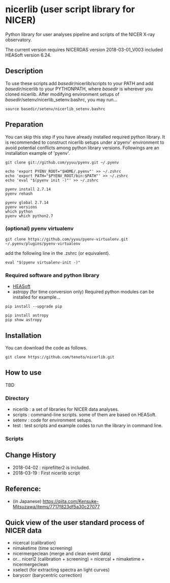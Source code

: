 # nicerlib (user script library for NICER)
Python library for user analyses pipeline and scripts of the NICER X-ray observatory.

The current version requires NICERDAS version 2018-03-01_V003 included HEASoft version 6.24.

## Description

To use these scripts add *basedir*/nicerlib/scripts to your PATH and add *basedir*/nicerlib to your PYTHONPATH, where *basedir* is wherever you cloned nicerlib. After modifying environment setups of *basedir*/setenv/nicerlib_setenv.bashrc, you may run...

```
source basedir/setenv/nicerlib_setenv.bashrc
```


## Preparation 
You can skip this step if you have already installed required python library. It is recommended to construct nicerlib setups under a'pyenv' environment to avoid potential conflicts among python library versions. Followings are an installation example of 'pyenv'.

```
git clone git://github.com/yyuu/pyenv.git ~/.pyenv

echo 'export PYENV_ROOT="$HOME/.pyenv"' >> ~/.zshrc
echo 'export PATH="$PYENV_ROOT/bin:$PATH"' >> ~/.zshrc
echo 'eval "$(pyenv init -)"' >> ~/.zshrc

pyenv install 2.7.14
pyenv rehash
 
pyenv global 2.7.14
pyenv versions 
which python
pyenv which python2.7
```

### (optional) pyenv virtualenv 
```
git clone https://github.com/yyuu/pyenv-virtualenv.git ~/.pyenv/plugins/pyenv-virtualenv
```

add the following line in the .zshrc (or equivalent).
```
eval "$(pyenv virtualenv-init -)"
```

### Required software and python library 
- [HEASoft](https://heasarc.nasa.gov/lheasoft/)
- astropy (for time conversion only)
Required python modules can be installed for example...

```
pip install --upgrade pip

pip install astropy
pip show astropy
```

## Installation
You can download the code as follows. 
```
git clone https://github.com/tenoto/nicerlib.git
```



## How to use
TBD 

### Directory

- nicerlib : a set of libraries for NICER data analyses. 
- scripts : command-line scripts. some of them are based on HEASoft.
- setenv : code for environment setups.
- test : test scripts and example codes to run the library in command line. 

### Scripts


## Change History 
* 2018-04-02 : niprefilter2 is included. 
* 2018-03-19 : First nicerlib script 

## Reference:
- (in Japanese) https://qiita.com/Kensuke-Mitsuzawa/items/7717f823df5a30c27077 

## Quick view of the user standard process of NICER data 
- nicercal (calibration)
- nimaketime (time screening)
- nicermergeclean (merge and clean event data)
- or... nicerl2 (calibration + screening) = nicercal + nimaketime + nicermergeclean 
- xselect (for extracting spectra an light curves)
- barycorr (barycentric correction)





